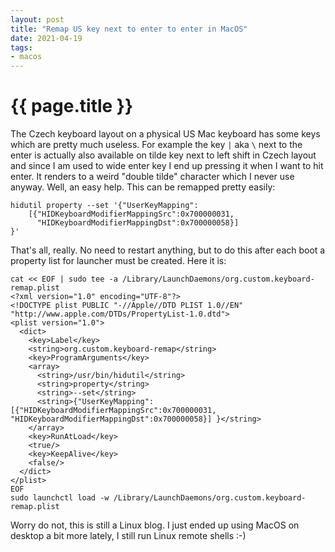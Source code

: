 ```yaml
---
layout: post
title: "Remap US key next to enter to enter in MacOS"
date: 2021-04-19
tags:
- macos
---
```

{{ page.title }}
================

The Czech keyboard layout on a physical US Mac keyboard has some keys which are
pretty much useless. For example the key `|` aka `\` next to the enter is
actually also available on tilde key next to left shift in Czech layout and
since I am used to wide enter key I end up pressing it when I want to hit
enter. It renders to a weird "double tilde" character which I never use anyway.
Well, an easy help. This can be remapped pretty easily:

    hidutil property --set '{"UserKeyMapping":
        [{"HIDKeyboardModifierMappingSrc":0x700000031,
          "HIDKeyboardModifierMappingDst":0x700000058}]
    }'

That's all, really. No need to restart anything, but to do this after each boot
a property list for launcher must be created. Here it is:

    cat << EOF | sudo tee -a /Library/LaunchDaemons/org.custom.keyboard-remap.plist
    <?xml version="1.0" encoding="UTF-8"?>
    <!DOCTYPE plist PUBLIC "-//Apple//DTD PLIST 1.0//EN" "http://www.apple.com/DTDs/PropertyList-1.0.dtd">
    <plist version="1.0">
      <dict>
        <key>Label</key>
        <string>org.custom.keyboard-remap</string>
        <key>ProgramArguments</key>
        <array>
          <string>/usr/bin/hidutil</string>
          <string>property</string>
          <string>--set</string>
          <string>{"UserKeyMapping": [{"HIDKeyboardModifierMappingSrc":0x700000031, "HIDKeyboardModifierMappingDst":0x700000058}] }</string>
        </array>
        <key>RunAtLoad</key>
        <true/>
        <key>KeepAlive</key>
        <false/>
      </dict>
    </plist>
    EOF
    sudo launchctl load -w /Library/LaunchDaemons/org.custom.keyboard-remap.plist

Worry do not, this is still a Linux blog. I just ended up using MacOS on
desktop a bit more lately, I still run Linux remote shells :-)
